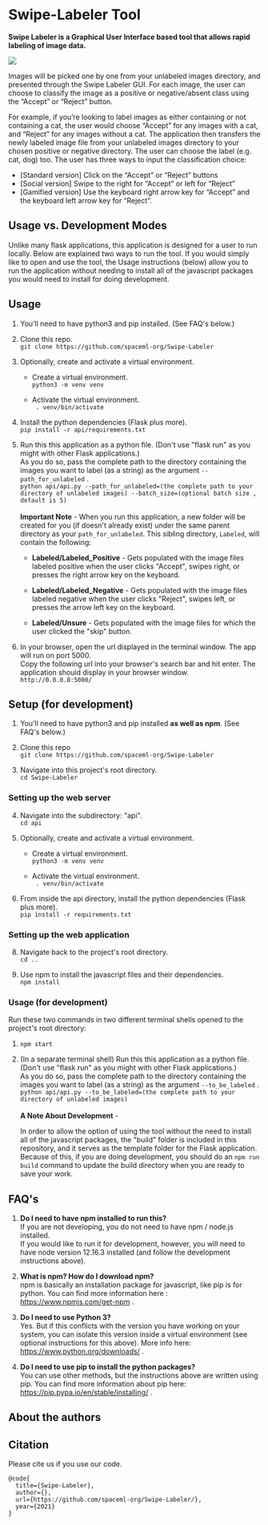 # Swipe-Labeler Tool

**Swipe Labeler is a Graphical User Interface based tool that allows rapid labeling of image data.**

![](https://github.com/spaceml-org/Swipe-Labeler/blob/main/Swipe-Labeler-Demo.gif)
    
Images will be picked one by one from your unlabeled images directory, and presented through the Swipe Labeler GUI. For each image, the user can choose to classify the image as a positive or negative/absent class using the “Accept” or “Reject” button.

For example, if you’re looking to label images as either containing or not containing a cat, the user would choose “Accept” for any images with a cat, and “Reject” for any images without a cat. The application then transfers the newly labeled image file from your unlabeled images directory to your chosen positive or negative directory. The user can choose the label (e.g. cat, dog) too. The user has three ways to input the classification choice:

- [Standard version] Click on the “Accept” or “Reject” buttons
- [Social version] Swipe to the right for “Accept” or left for “Reject”
- [Gamified version] Use the keyboard right arrow key for “Accept” and the keyboard left arrow key for “Reject”.

## Usage vs. Development Modes
<p>Unlike many flask applications, this application is designed for a user to run locally. Below are explained two ways to run the tool. If you would simply like to open and use the tool, the Usage instructions (below) allow you to run the application without needing to install all of the javascript packages you would need to install for doing development.</p>

## Usage

1. You’ll need to have python3 and pip installed. (See FAQ's below.)

2. Clone this repo. \
    `git clone https://github.com/spaceml-org/Swipe-Labeler`

3. Optionally, create and activate a virtual environment. 

    * Create a virtual environment. \
        `python3 -m venv venv`

    * Activate the virtual environment. \
        ` . venv/bin/activate`

4. Install the python dependencies (Flask plus more). \
    `pip install -r api/requirements.txt`

5. Run this this application as a python file. (Don't use "flask run" as you might with other Flask applications.) \
As you do so, pass the complete path to the directory containing the images you want to label (as a string) as the argument `--path_for_unlabeled` . \
        `python api/api.py --path_for_unlabeled=(the complete path to your directory of unlabeled images) --batch_size=(optional batch size , default is 5)` \
\
**Important Note** - When you run this application, a new folder will be created for you (if doesn't already exist) under the same parent directory as your `path_for_unlabeled`. This sibling directory, `Labeled`, will contain the following:
    
    * **Labeled/Labeled_Positive** - Gets populated with the image files labeled positive when the user clicks "Accept", swipes right, or presses the right arrow key on the keyboard. 
    
    * **Labeled/Labeled_Negative** - Gets populated with the image files labeled negative when the user clicks "Reject", swipes left, or presses the arrow left key on the keyboard. 

    * **Labeled/Unsure** - Gets populated with the image files for which the user clicked the "skip" button. 

6. In your browser, open the url displayed in the terminal window. The app will run on port 5000. \
Copy the following url into your browser's search bar and hit enter. The application should display in your browser window. \
`http://0.0.0.0:5000/`




## Setup (for development)

1. You’ll need to have python3 and pip installed **as well as npm**. (See FAQ's below.) 

2. Clone this repo \
    `git clone https://github.com/spaceml-org/Swipe-Labeler`

3. Navigate into this project's root directory. \
    `cd Swipe-Labeler`


### Setting up the web server

4. Navigate into the subdirectory: "api". \
    `cd api`

5. Optionally, create and activate a virtual environment. 

    * Create a virtual environment. \
        `python3 -m venv venv`

    * Activate the virtual environment. \
        ` . venv/bin/activate`

6. From inside the api directory, install the python dependencies (Flask plus more). \
    `pip install -r requirements.txt`



### Setting up the web application

8. Navigate back to the project's root directory. \
    `cd ..`

9. Use npm to install the javascript files and their dependencies. \
    `npm install`



### Usage (for development)

Run these two commands in two different terminal shells opened to the project's root directory:

1. `npm start`

2. (In a separate terminal shell) Run this this application as a python file. (Don't use "flask run" as you might with other Flask applications.) \
As you do so, pass the complete path to the directory containing the images you want to label (as a string) as the argument `--to_be_labeled` . \
        `python api/api.py --to_be_labeled=(the complete path to your directory of unlabeled images)` \
\
**A Note About Development** - <p>In order to allow the option of using the tool without the need to install all of the javascript packages, the "build" folder is included in this repository, and it serves as the template folder for the Flask application. Because of this, if you are doing development, you should do an `npm run build` command to update the build directory when you are ready to save your work.</p>

 


## FAQ's
1. **Do I need to have npm installed to run this?** \
If you are not developing, you do not need to have npm / node.js installed. \
If you would like to run it for development, however, you will need to have node version 12.16.3 installed (and follow the development instructions above).

2. **What is npm? How do I download npm?** \
npm is basically an installation package for javascript, like pip is for python. You can find more information here : https://www.npmjs.com/get-npm . 

3. **Do I need to use Python 3?** \
Yes. But if this conflicts with the version you have working on your system, you can isolate this version inside a virtual environment (see optional instructions for this above). More info here: https://www.python.org/downloads/ .

4. **Do I need to use pip to install the python packages?** \
You can use other methods, but the instructions above are written using pip. You can find more information about pip here: https://pip.pypa.io/en/stable/installing/ .


## About the authors

## Citation
Please cite us if you use our code.

```
@code{
  title={Swipe-Labeler},
  author={},
  url={https://github.com/spaceml-org/Swipe-Labeler/},
  year={2021}
}
```
